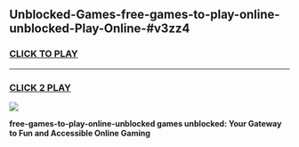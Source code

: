 
## Unblocked-Games-free-games-to-play-online-unblocked-Play-Online-#v3zz4
<h3>
<a href="https://premium.freeplayer.one?title=free-games-to-play-online-unblocked&ref=27F">CLICK TO PLAY</a></h3>
<hr>

<h3>
<a href="https://premium.freeplayer.one?title=free-games-to-play-online-unblocked&ref=27F">CLICK 2 PLAY</a>
  
</h3>

<a href="https://premium.freeplayer.one?title=free-games-to-play-online-unblocked&ref=27F"><img src="https://clearcache.store/games.png"></a>


**free-games-to-play-online-unblocked games unblocked: Your Gateway to Fun and Accessible Online Gaming**
